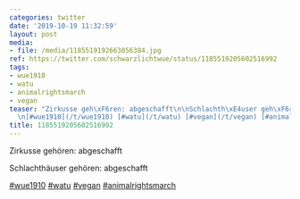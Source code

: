```yaml
---
categories: twitter
date: '2019-10-19 11:32:59'
layout: post
media:
- file: /media/1185519192663056384.jpg
ref: https://twitter.com/schwarzlichtwue/status/1185519205602516992
tags:
- wue1910
- watu
- animalrightsmarch
- vegan
teaser: "Zirkusse geh\xF6ren: abgeschafft\n\nSchlachth\xE4user geh\xF6ren: abgeschafft\n\
  \n[#wue1910](/t/wue1910) [#watu](/t/watu) [#vegan](/t/vegan) [#animalrightsmarch](/t/animalrightsmarch) "
title: 1185519205602516992
---
```

Zirkusse gehören: abgeschafft

Schlachthäuser gehören: abgeschafft

[#wue1910](/t/wue1910) [#watu](/t/watu) [#vegan](/t/vegan) [#animalrightsmarch](/t/animalrightsmarch) 